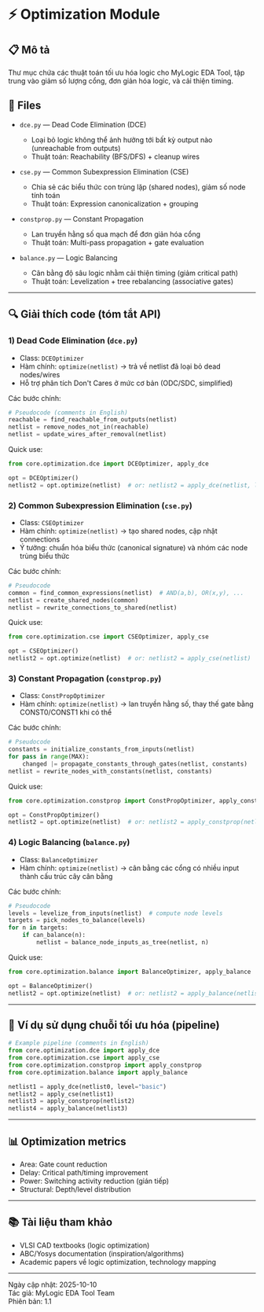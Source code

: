 # ⚡ Optimization Module

## 📋 Mô tả
Thư mục chứa các thuật toán tối ưu hóa logic cho MyLogic EDA Tool, tập trung vào giảm số lượng cổng, đơn giản hóa logic, và cải thiện timing.

## 📁 Files

- `dce.py` — Dead Code Elimination (DCE)
  - Loại bỏ logic không thể ảnh hưởng tới bất kỳ output nào (unreachable from outputs)
  - Thuật toán: Reachability (BFS/DFS) + cleanup wires

- `cse.py` — Common Subexpression Elimination (CSE)
  - Chia sẻ các biểu thức con trùng lặp (shared nodes), giảm số node tính toán
  - Thuật toán: Expression canonicalization + grouping

- `constprop.py` — Constant Propagation
  - Lan truyền hằng số qua mạch để đơn giản hóa cổng
  - Thuật toán: Multi-pass propagation + gate evaluation

- `balance.py` — Logic Balancing
  - Cân bằng độ sâu logic nhằm cải thiện timing (giảm critical path)
  - Thuật toán: Levelization + tree rebalancing (associative gates)

---

## 🔍 Giải thích code (tóm tắt API)

### 1) Dead Code Elimination (`dce.py`)
- Class: `DCEOptimizer`
- Hàm chính: `optimize(netlist)` → trả về netlist đã loại bỏ dead nodes/wires
- Hỗ trợ phân tích Don't Cares ở mức cơ bản (ODC/SDC, simplified)

Các bước chính:
```python
# Pseudocode (comments in English)
reachable = find_reachable_from_outputs(netlist)
netlist = remove_nodes_not_in(reachable)
netlist = update_wires_after_removal(netlist)
```

Quick use:
```python
from core.optimization.dce import DCEOptimizer, apply_dce

opt = DCEOptimizer()
netlist2 = opt.optimize(netlist)  # or: netlist2 = apply_dce(netlist, level="basic")
```

### 2) Common Subexpression Elimination (`cse.py`)
- Class: `CSEOptimizer`
- Hàm chính: `optimize(netlist)` → tạo shared nodes, cập nhật connections
- Ý tưởng: chuẩn hóa biểu thức (canonical signature) và nhóm các node trùng biểu thức

Các bước chính:
```python
# Pseudocode
common = find_common_expressions(netlist)  # AND(a,b), OR(x,y), ...
netlist = create_shared_nodes(common)
netlist = rewrite_connections_to_shared(netlist)
```

Quick use:
```python
from core.optimization.cse import CSEOptimizer, apply_cse

opt = CSEOptimizer()
netlist2 = opt.optimize(netlist)  # or: netlist2 = apply_cse(netlist)
```

### 3) Constant Propagation (`constprop.py`)
- Class: `ConstPropOptimizer`
- Hàm chính: `optimize(netlist)` → lan truyền hằng số, thay thế gate bằng CONST0/CONST1 khi có thể

Các bước chính:
```python
# Pseudocode
constants = initialize_constants_from_inputs(netlist)
for pass in range(MAX):
    changed |= propagate_constants_through_gates(netlist, constants)
netlist = rewrite_nodes_with_constants(netlist, constants)
```

Quick use:
```python
from core.optimization.constprop import ConstPropOptimizer, apply_constprop

opt = ConstPropOptimizer()
netlist2 = opt.optimize(netlist)  # or: netlist2 = apply_constprop(netlist)
```

### 4) Logic Balancing (`balance.py`)
- Class: `BalanceOptimizer`
- Hàm chính: `optimize(netlist)` → cân bằng các cổng có nhiều input thành cấu trúc cây cân bằng

Các bước chính:
```python
# Pseudocode
levels = levelize_from_inputs(netlist)  # compute node levels
targets = pick_nodes_to_balance(levels)
for n in targets:
    if can_balance(n):
        netlist = balance_node_inputs_as_tree(netlist, n)
```

Quick use:
```python
from core.optimization.balance import BalanceOptimizer, apply_balance

opt = BalanceOptimizer()
netlist2 = opt.optimize(netlist)  # or: netlist2 = apply_balance(netlist)
```

---

## 🚀 Ví dụ sử dụng chuỗi tối ưu hóa (pipeline)
```python
# Example pipeline (comments in English)
from core.optimization.dce import apply_dce
from core.optimization.cse import apply_cse
from core.optimization.constprop import apply_constprop
from core.optimization.balance import apply_balance

netlist1 = apply_dce(netlist0, level="basic")
netlist2 = apply_cse(netlist1)
netlist3 = apply_constprop(netlist2)
netlist4 = apply_balance(netlist3)
```

---

## 📊 Optimization metrics
- Area: Gate count reduction
- Delay: Critical path/timing improvement
- Power: Switching activity reduction (gián tiếp)
- Structural: Depth/level distribution

---

## 📚 Tài liệu tham khảo
- VLSI CAD textbooks (logic optimization)
- ABC/Yosys documentation (inspiration/algorithms)
- Academic papers về logic optimization, technology mapping

---

Ngày cập nhật: 2025-10-10  
Tác giả: MyLogic EDA Tool Team  
Phiên bản: 1.1
